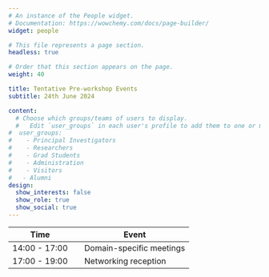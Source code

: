 ```yaml
---
# An instance of the People widget.
# Documentation: https://wowchemy.com/docs/page-builder/
widget: people

# This file represents a page section.
headless: true

# Order that this section appears on the page.
weight: 40

title: Tentative Pre-workshop Events
subtitle: 24th June 2024

content:
  # Choose which groups/teams of users to display.
  #   Edit `user_groups` in each user's profile to add them to one or more of these groups.
#  user_groups:
#    - Principal Investigators
#    - Researchers
#    - Grad Students
#    - Administration
#    - Visitors
#   - Alumni
design:
  show_interests: false
  show_role: true
  show_social: true
---
```


<center>

| Time          | &nbsp;&nbsp;&nbsp;&nbsp;Event                |
|---------------|----------------------------------------------|
| 14:00 - 17:00 | &nbsp;&nbsp;&nbsp;&nbsp;Domain-specific meetings  |
| 17:00 - 19:00 | &nbsp;&nbsp;&nbsp;&nbsp;Networking reception |

</center>

